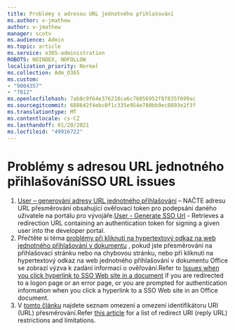 ```yaml
---
title: Problémy s adresou URL jednotného přihlašování
ms.author: v-jmathew
author: v-jmathew
manager: scotv
ms.audience: Admin
ms.topic: article
ms.service: o365-administration
ROBOTS: NOINDEX, NOFOLLOW
localization_priority: Normal
ms.collection: Adm_O365
ms.custom:
- "9004357"
- "7812"
ms.openlocfilehash: 7ab8c9f64e376218ca6c76056952f8f835f699ac
ms.sourcegitcommit: 688642f4ebc0f1c335e954e780bb9ec8893e2f3f
ms.translationtype: MT
ms.contentlocale: cs-CZ
ms.lasthandoff: 01/20/2021
ms.locfileid: "49916722"
---
```

# <a name="sso-url-issues"></a><span data-ttu-id="914bb-102">Problémy s adresou URL jednotného přihlašování</span><span class="sxs-lookup"><span data-stu-id="914bb-102">SSO URL issues</span></span>

1. <span data-ttu-id="914bb-103">[User – generování adresy URL jednotného přihlašování](https://docs.microsoft.com/rest/api/apimanagement/2019-12-01/User/GenerateSsoUrl) – NAČTE adresu URL přesměrování obsahující ověřovací token pro podepsání daného uživatele na portálu pro vývojáře.</span><span class="sxs-lookup"><span data-stu-id="914bb-103">[User - Generate SSO Url](https://docs.microsoft.com/rest/api/apimanagement/2019-12-01/User/GenerateSsoUrl) - Retrieves a redirection URL containing an authentication token for signing a given user into the developer portal.</span></span>
2. <span data-ttu-id="914bb-104">Přečtěte si téma [problémy při kliknutí na hypertextový odkaz na web jednotného přihlašování v dokumentu](https://docs.microsoft.com/office/troubleshoot/office-suite-issues/click-hyperlink-to-sso-website) , pokud jste přesměrováni na přihlašovací stránku nebo na chybovou stránku, nebo při kliknutí na hypertextový odkaz na web jednotného přihlašování v dokumentu Office se zobrazí výzva k zadání informací o ověřování.</span><span class="sxs-lookup"><span data-stu-id="914bb-104">Refer to [Issues when you click hyperlink to SSO Web site in a document](https://docs.microsoft.com/office/troubleshoot/office-suite-issues/click-hyperlink-to-sso-website) if you are redirected to a logon page or an error page, or you are prompted for authentication information when you click a hyperlink to a SSO Web site in an Office document.</span></span>
3. <span data-ttu-id="914bb-105">V [tomto článku](https://docs.microsoft.com/azure/active-directory/develop/reply-url) najdete seznam omezení a omezení identifikátoru URI (URL) přesměrování.</span><span class="sxs-lookup"><span data-stu-id="914bb-105">Refer [this article](https://docs.microsoft.com/azure/active-directory/develop/reply-url) for a list of redirect URI (reply URL) restrictions and limitations.</span></span>
